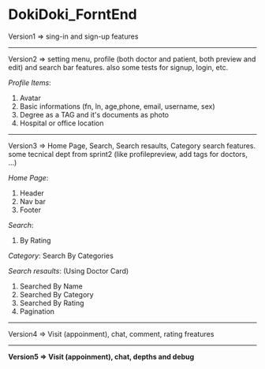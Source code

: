 # DokiDoki_ForntEnd

Version1 => sing-in and sign-up features

---

Version2 => setting menu, profile (both doctor and patient, both preview and edit) and search bar features. also some tests for signup, login, etc.

_Profile Items_:

1. Avatar
2. Basic informations (fn, ln, age,phone, email, username, sex)
3. Degree as a TAG and it's documents as photo
4. Hospital or office location

---

Version3 => Home Page, Search, Search resaults, Category search features. some tecnical dept from sprint2 (like profilepreview, add tags for doctors, ...)

_Home Page_:

1. Header
2. Nav bar
3. Footer

_Search_:

1. By Rating

_Category_:
Search By Categories

_Search resaults_: (Using Doctor Card)

1. Searched By Name
2. Searched By Category
3. Searched By Rating
4. Pagination

---

Version4 => Visit (appoinment), chat, comment, rating freatures

---

**Version5 => Visit (appoinment), chat, depths and debug**
